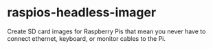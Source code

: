 # raspios-headless-imager
Create SD card images for Raspberry Pis that mean you never have to connect ethernet, keyboard, or monitor cables to the Pi.
